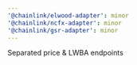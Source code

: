 ```yaml
---
'@chainlink/elwood-adapter': minor
'@chainlink/ncfx-adapter': minor
'@chainlink/gsr-adapter': minor
---
```


Separated price & LWBA endpoints
